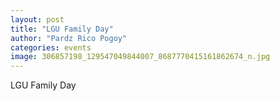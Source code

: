 ```yaml
---
layout: post
title: "LGU Family Day"
author: "Pardz Rico Pogoy"
categories: events
image: 306857198_129547049844007_8687770415161862674_n.jpg
---
```


LGU Family Day
